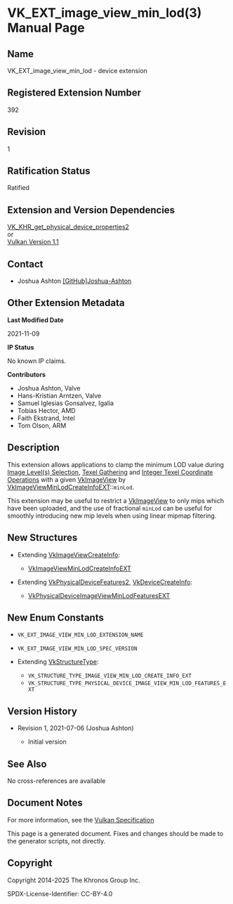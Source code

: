 # VK\_EXT\_image\_view\_min\_lod(3) Manual Page

## Name

VK\_EXT\_image\_view\_min\_lod - device extension



## [](#_registered_extension_number)Registered Extension Number

392

## [](#_revision)Revision

1

## [](#_ratification_status)Ratification Status

Ratified

## [](#_extension_and_version_dependencies)Extension and Version Dependencies

[VK\_KHR\_get\_physical\_device\_properties2](https://registry.khronos.org/vulkan/specs/latest/man/html/VK_KHR_get_physical_device_properties2.html)  
or  
[Vulkan Version 1.1](#versions-1.1)

## [](#_contact)Contact

- Joshua Ashton [\[GitHub\]Joshua-Ashton](https://github.com/KhronosGroup/Vulkan-Docs/issues/new?body=%5BVK_EXT_image_view_min_lod%5D%20%40Joshua-Ashton%0A%2AHere%20describe%20the%20issue%20or%20question%20you%20have%20about%20the%20VK_EXT_image_view_min_lod%20extension%2A)

## [](#_other_extension_metadata)Other Extension Metadata

**Last Modified Date**

2021-11-09

**IP Status**

No known IP claims.

**Contributors**

- Joshua Ashton, Valve
- Hans-Kristian Arntzen, Valve
- Samuel Iglesias Gonsalvez, Igalia
- Tobias Hector, AMD
- Faith Ekstrand, Intel
- Tom Olson, ARM

## [](#_description)Description

This extension allows applications to clamp the minimum LOD value during [Image Level(s) Selection](https://registry.khronos.org/vulkan/specs/latest/html/vkspec.html#textures-image-level-selection), [Texel Gathering](https://registry.khronos.org/vulkan/specs/latest/html/vkspec.html#textures-gather) and [Integer Texel Coordinate Operations](https://registry.khronos.org/vulkan/specs/latest/html/vkspec.html#textures-integer-coordinate-operations) with a given [VkImageView](https://registry.khronos.org/vulkan/specs/latest/man/html/VkImageView.html) by [VkImageViewMinLodCreateInfoEXT](https://registry.khronos.org/vulkan/specs/latest/man/html/VkImageViewMinLodCreateInfoEXT.html)::`minLod`.

This extension may be useful to restrict a [VkImageView](https://registry.khronos.org/vulkan/specs/latest/man/html/VkImageView.html) to only mips which have been uploaded, and the use of fractional `minLod` can be useful for smoothly introducing new mip levels when using linear mipmap filtering.

## [](#_new_structures)New Structures

- Extending [VkImageViewCreateInfo](https://registry.khronos.org/vulkan/specs/latest/man/html/VkImageViewCreateInfo.html):
  
  - [VkImageViewMinLodCreateInfoEXT](https://registry.khronos.org/vulkan/specs/latest/man/html/VkImageViewMinLodCreateInfoEXT.html)
- Extending [VkPhysicalDeviceFeatures2](https://registry.khronos.org/vulkan/specs/latest/man/html/VkPhysicalDeviceFeatures2.html), [VkDeviceCreateInfo](https://registry.khronos.org/vulkan/specs/latest/man/html/VkDeviceCreateInfo.html):
  
  - [VkPhysicalDeviceImageViewMinLodFeaturesEXT](https://registry.khronos.org/vulkan/specs/latest/man/html/VkPhysicalDeviceImageViewMinLodFeaturesEXT.html)

## [](#_new_enum_constants)New Enum Constants

- `VK_EXT_IMAGE_VIEW_MIN_LOD_EXTENSION_NAME`
- `VK_EXT_IMAGE_VIEW_MIN_LOD_SPEC_VERSION`
- Extending [VkStructureType](https://registry.khronos.org/vulkan/specs/latest/man/html/VkStructureType.html):
  
  - `VK_STRUCTURE_TYPE_IMAGE_VIEW_MIN_LOD_CREATE_INFO_EXT`
  - `VK_STRUCTURE_TYPE_PHYSICAL_DEVICE_IMAGE_VIEW_MIN_LOD_FEATURES_EXT`

## [](#_version_history)Version History

- Revision 1, 2021-07-06 (Joshua Ashton)
  
  - Initial version

## [](#_see_also)See Also

No cross-references are available

## [](#_document_notes)Document Notes

For more information, see the [Vulkan Specification](https://registry.khronos.org/vulkan/specs/latest/html/vkspec.html#VK_EXT_image_view_min_lod)

This page is a generated document. Fixes and changes should be made to the generator scripts, not directly.

## [](#_copyright)Copyright

Copyright 2014-2025 The Khronos Group Inc.

SPDX-License-Identifier: CC-BY-4.0